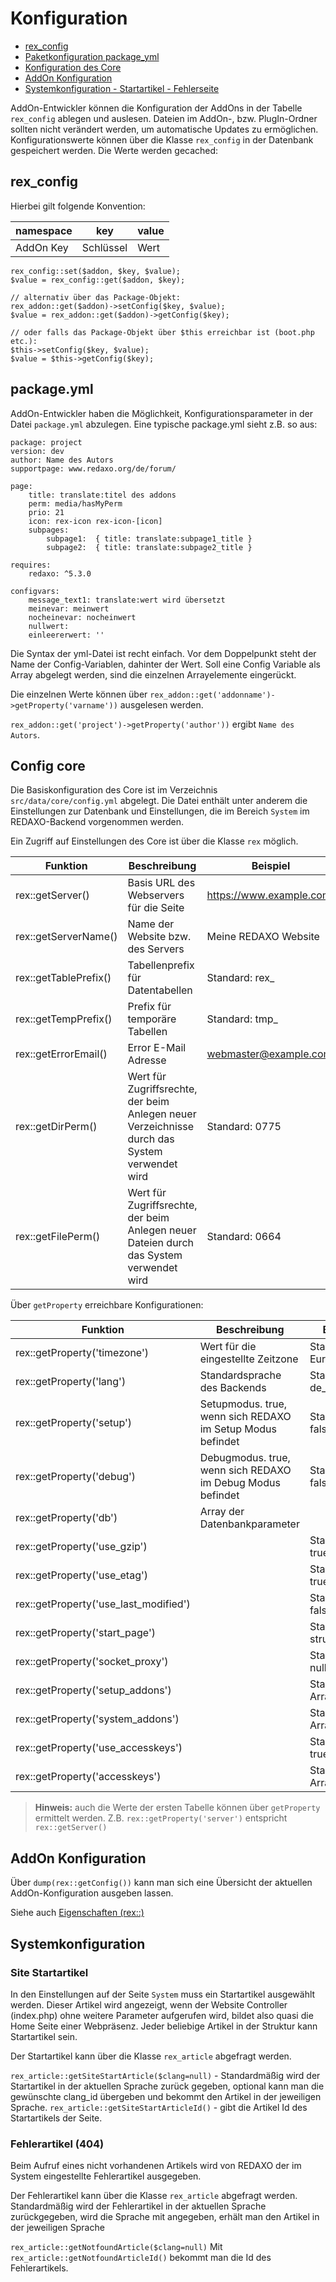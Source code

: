 # Konfiguration

- [rex_config](#rex_config)
- [Paketkonfiguration package_yml](#package_yml)
- [Konfiguration des Core](#core)
- [AddOn Konfiguration](#addon_config)
- [Systemkonfiguration - Startartikel - Fehlerseite](#sysconf)

AddOn-Entwickler können die Konfiguration der AddOns in der Tabelle `rex_config` ablegen und auslesen. Dateien im AddOn-, bzw. PlugIn-Ordner sollten nicht verändert werden, um automatische Updates zu ermöglichen. Konfigurationswerte können über die Klasse `rex_config` in der Datenbank gespeichert werden. Die Werte werden gecached:

<a name="rex_config"></a>

## rex_config

Hierbei gilt folgende Konvention:

namespace | key | value
------------- | ------------- | -------------
AddOn Key | Schlüssel | Wert

```
rex_config::set($addon, $key, $value);
$value = rex_config::get($addon, $key);

// alternativ über das Package-Objekt:
rex_addon::get($addon)->setConfig($key, $value);
$value = rex_addon::get($addon)->getConfig($key);

// oder falls das Package-Objekt über $this erreichbar ist (boot.php etc.):
$this->setConfig($key, $value);
$value = $this->getConfig($key);
```

<a name="package_yml"></a>

## package.yml

AddOn-Entwickler haben die Möglichkeit, Konfigurationsparameter in der Datei `package.yml` abzulegen. Eine typische package.yml sieht z.B. so aus:

```
package: project
version: dev
author: Name des Autors
supportpage: www.redaxo.org/de/forum/

page:
    title: translate:titel des addons
    perm: media/hasMyPerm
    prio: 21
    icon: rex-icon rex-icon-[icon]
    subpages:
        subpage1:  { title: translate:subpage1_title }
        subpage2:  { title: translate:subpage2_title }

requires:
    redaxo: ^5.3.0

configvars:
    message_text1: translate:wert wird übersetzt
    meinevar: meinwert
    nocheinevar: nocheinwert
    nullwert:
    einleererwert: ''
```

Die Syntax der yml-Datei ist recht einfach. Vor dem Doppelpunkt steht der Name der Config-Variablen, dahinter der Wert. Soll eine Config Variable als Array abgelegt werden, sind die einzelnen Arrayelemente eingerückt.

Die einzelnen Werte können über `rex_addon::get('addonname')->getProperty('varname'))` ausgelesen werden.

`rex_addon::get('project')->getProperty('author'))` ergibt `Name des Autors`.

<a name="core"></a>

## Config core

Die Basiskonfiguration des Core ist im Verzeichnis `src/data/core/config.yml` abgelegt. Die Datei enthält unter anderem die Einstellungen zur Datenbank und Einstellungen, die im Bereich `System` im REDAXO-Backend vorgenommen werden.

Ein Zugriff auf Einstellungen des Core ist über die Klasse `rex` möglich.

Funktion | Beschreibung | Beispiel
------------- | ------------- | -------------
rex::getServer() | Basis URL des Webservers für die Seite | <https://www.example.com/>
rex::getServerName() | Name der Website bzw. des Servers | Meine REDAXO Website
rex::getTablePrefix() | Tabellenprefix für Datentabellen | Standard: rex_
rex::getTempPrefix() | Prefix für temporäre Tabellen | Standard: tmp_
rex::getErrorEmail() | Error E-Mail Adresse | webmaster@example.com
rex::getDirPerm() | Wert für Zugriffsrechte, der beim Anlegen neuer Verzeichnisse durch das System verwendet wird | Standard: 0775
rex::getFilePerm() | Wert für Zugriffsrechte, der beim Anlegen neuer Dateien durch das System verwendet wird | Standard: 0664

Über `getProperty` erreichbare Konfigurationen:

Funktion | Beschreibung | Beispiel
------------- | ------------- | -------------
rex::getProperty('timezone') | Wert für die eingestellte Zeitzone |Standard: Europe/Berlin
rex::getProperty('lang') | Standardsprache des Backends | Standard: de_de
rex::getProperty('setup') | Setupmodus. true, wenn sich REDAXO im Setup Modus befindet |Standard: false
rex::getProperty('debug') | Debugmodus. true, wenn sich REDAXO im Debug Modus befindet |Standard: false
rex::getProperty('db') |Array der Datenbankparameter |
rex::getProperty('use_gzip') | | Standard: true
rex::getProperty('use_etag') | | Standard: true
rex::getProperty('use_last_modified') | | Standard: false
rex::getProperty('start_page') | | Standard: structure
rex::getProperty('socket_proxy') | | Standard: null
rex::getProperty('setup_addons') | | Standard: Array
rex::getProperty('system_addons') | | Standard: Array
rex::getProperty('use_accesskeys') | | Standard: true
rex::getProperty('accesskeys') | | Standard: Array

> **Hinweis:** auch die Werte der ersten Tabelle können über `getProperty` ermittelt werden. Z.B. `rex::getProperty('server')` entspricht `rex::getServer()`

<a name="addon_config"></a>

## AddOn Konfiguration

Über `dump(rex::getConfig())` kann man sich eine Übersicht der aktuellen AddOn-Konfiguration ausgeben lassen.

Siehe auch [Eigenschaften (rex::)](/{{path}}/{{version}}/eigenschaften)

<a name="sysconf"></a>

## Systemkonfiguration

### Site Startartikel

In den Einstellungen auf der Seite `System` muss ein Startartikel ausgewählt werden. Dieser Artikel wird angezeigt, wenn der Website Controller (index.php) ohne weitere Parameter aufgerufen wird, bildet also quasi die Home Seite einer Webpräsenz. Jeder beliebige Artikel in der Struktur kann Startartikel sein.

Der Startartikel kann über die Klasse `rex_article` abgefragt werden.

`rex_article::getSiteStartArticle($clang=null)` - Standardmäßig wird der Startartikel in der aktuellen Sprache zurück gegeben, optional kann man die gewünschte clang_id übergeben und bekommt den Artikel in der jeweiligen Sprache.
`rex_article::getSiteStartArticleId()` - gibt die Artikel Id des Startartikels der Seite.

### Fehlerartikel (404)

Beim Aufruf eines nicht vorhandenen Artikels wird von REDAXO der im System eingestellte Fehlerartikel ausgegeben.

Der Fehlerartikel kann über die Klasse `rex_article` abgefragt werden. Standardmäßig wird der Fehlerartikel in der aktuellen Sprache zurückgegeben, wird die Sprache mit angegeben, erhält man den Artikel in der jeweiligen Sprache

`rex_article::getNotfoundArticle($clang=null)`
Mit `rex_article::getNotfoundArticleId()` bekommt man die Id des Fehlerartikels.

